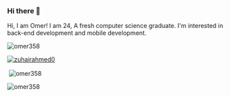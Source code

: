 ### Hi there 👋

Hi, I am Omer! I am 24, A fresh computer science graduate. I'm interested in back-end development and mobile development.
<p align="left"> <img src="https://komarev.com/ghpvc/?username=omer358&label=Profile%20views&color=0e75b6&style=flat" alt="omer358" /> </p>
<p align="left"> <a href="https://github.com/ryo-ma/github-profile-trophy"><img src="https://github-profile-trophy.vercel.app/?username=zuhairahmed0" alt="zuhairahmed0" /></a> </p>


<p>&nbsp;<img align="center" src="https://github-readme-stats.vercel.app/api?username=omer358&show_icons=true&locale=en" alt="omer358" /></p>
<p><img align="center" src="https://github-readme-streak-stats.herokuapp.com/?user=omer358&" alt="omer358" /></p>
